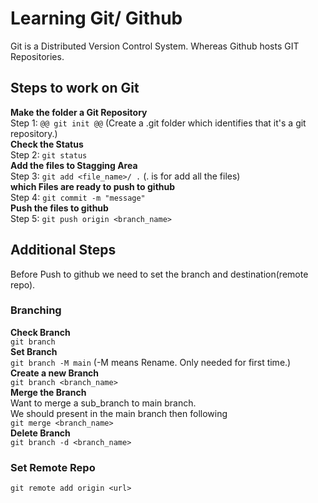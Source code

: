# Learning Git/ Github #
Git is a Distributed Version Control System. Whereas Github hosts GIT Repositories.
## Steps to work on Git ##
**Make the folder a Git Repository**  
Step 1: `@@ git init @@` (Create a .git folder which identifies that it's a git repository.)  
**Check the Status**  
Step 2: `git status`  
**Add the files to Stagging Area**  
Step 3: `git add <file_name>/ .` (. is for add all the files)  
**which Files are ready to push to github**  
Step 4: `git commit -m "message"`  
**Push the files to github**  
Step 5: `git push origin <branch_name>`  
  
## Additional Steps ##
Before Push to github we need to set the branch and destination(remote repo).  
### Branching ###
**Check Branch**  
`git branch`  
**Set Branch**  
`git branch -M main` (-M means Rename. Only needed for first time.)  
**Create a new Branch**  
`git branch <branch_name>`  
**Merge the Branch**  
Want to merge a sub_branch to main branch.  
We should present in the main branch then following  
`git merge <branch_name>`  
**Delete Branch**  
`git branch -d <branch_name>`  
### Set Remote Repo ###
`git remote add origin <url>`  